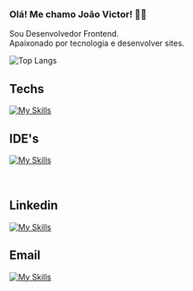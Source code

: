 
### Olá! Me chamo João Victor! ☝🏻

Sou Desenvolvedor Frontend.
<br>
Apaixonado por tecnologia e desenvolver sites. 


![Top Langs](https://github-readme-stats.vercel.app/api/top-langs/?username=jvfsccp&layout=compact)

## Techs
[![My Skills](https://skillicons.dev/icons?i=html,css,tailwind,js,ts,react,nextjs,python,cs,dotnet)](https://skillicons.dev)

## IDE's
[![My Skills](https://skillicons.dev/icons?i=vscode,visualstudio,idea)](https://skillicons.dev)
</div><br>



## Linkedin 

<a href="https://www.linkedin.com/in/joao-victor-fernandes-castro/">[![My Skills](https://skillicons.dev/icons?i=linkedin)](https://skillicons.dev)</a>
## Email 
<a href="mailto: joaovictorfernandescastro@gmail.com">[![My Skills](https://skillicons.dev/icons?i=gmail)](https://skillicons.dev)</a>
